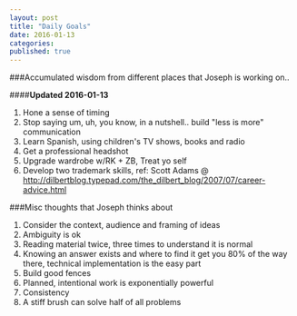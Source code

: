 ```yaml
---
layout: post
title: "Daily Goals"
date: 2016-01-13
categories: 
published: true
---
```


###Accumulated wisdom from different places that Joseph is working on.. 

####**Updated 2016-01-13**

1. Hone a sense of timing
2. Stop saying um, uh, you know, in a nutshell.. build "less is more" communication
3. Learn Spanish, using children's TV shows, books and radio
4. Get a professional headshot
5. Upgrade wardrobe w/RK + ZB, Treat yo self
6. Develop two trademark skills, ref: Scott Adams @ http://dilbertblog.typepad.com/the_dilbert_blog/2007/07/career-advice.html

###Misc thoughts that Joseph thinks about

1. Consider the context, audience and framing of ideas
2. Ambiguity is ok
3. Reading material twice, three times to understand it is normal
4. Knowing an answer exists and where to find it get you 80% of the way there, technical implementation is the easy part
5. Build good fences
6. Planned, intentional work is exponentially powerful
7. Consistency
8. A stiff brush can solve half of all problems
